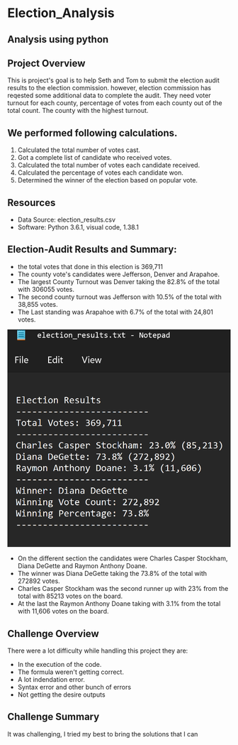 # Election_Analysis
## Analysis using python

## Project Overview
This is project's goal is to help Seth and Tom to submit the election audit results to the election commission. however, election commission has reqested some additional data to complete the audit. They need voter turnout for each county, percentage of votes from each county out of the total count. The county with the highest turnout.

## We performed following calculations.
1. Calculated the total number of votes cast.
2. Got a complete list of candidate who received votes.
3. Calculated the total number of votes each candidate received.
4. Calculated the percentage of votes each candidate won.
5. Determined the winner of the election based on popular vote.

## Resources
- Data Source: election_results.csv
- Software: Python 3.6.1, visual code, 1.38.1

## Election-Audit Results and Summary:
 - the total votes that done in this election is 369,711
 - The county vote's candidates were Jefferson, Denver and Arapahoe.
 - The largest County Turnout was Denver taking the 82.8% of the total with 306055 votes.
 - The second county turnout was Jefferson with 10.5% of the total with 38,855 votes.
 - The Last standing was Arapahoe with 6.7% of the total with 24,801 votes.

![output](https://github.com/urvish7/Election_Analysis/blob/main/Election_Analysis.png)

 - On the different section the candidates were Charles Casper Stockham, Diana DeGette and Raymon Anthony Doane.
 - The winner was Diana DeGette taking the 73.8% of the total with 272892 votes.
 - Charles Casper Stockham was the second runner up with 23% from the total with 85213 votes on the board.
 - At the last the Raymon Anthony Doane taking with 3.1% from the total with 11,606 votes on the board.
 
 ## Challenge Overview
 There were a lot difficulty  while handling this project they are:
 - In the execution of the code. 
 - The formula weren't getting correct.
 - A lot indendation error.
 - Syntax error and other bunch of errors
 - Not getting the desire outputs
 
 ## Challenge Summary
 It was challenging, I tried my best to bring the solutions that I can 
